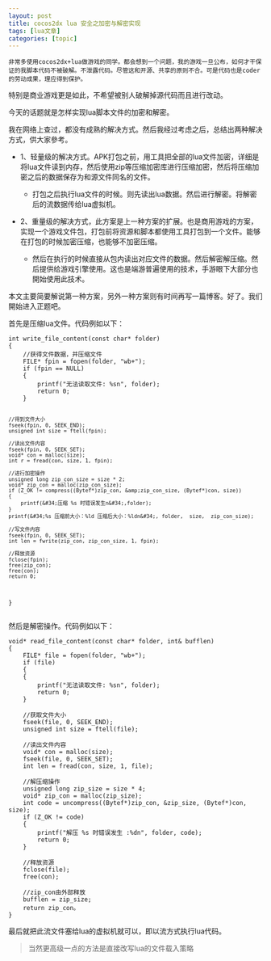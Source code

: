 ```yaml
---
layout: post
title: cocos2dx lua 安全之加密与解密实现 
tags: [lua文章]
categories: [topic]
---
```

<pre><code>非常多使用cocos2dx+lua做游戏的同学。都会想到一个问题，我的游戏一旦公布，如何才干保证的我脚本代码不被破解。不泄露代码。尽管这和开源、共享的原则不合。可是代码也是coder的劳动成果，理应得到保护。
</code></pre><p>特别是商业游戏更是如此，不希望被别人破解掉源代码而且进行改动。</p>
<p>今天的话题就是怎样实现lua脚本文件的加密和解密。</p>

<p>我在网络上查过，都没有成熟的解决方式。然后我经过考虑之后，总结出两种解决方式，供大家參考。</p>
<ul>
<li><p>1、轻量级的解决方式。APK打包之前，用工具把全部的lua文件加密，详细是将lua文件读到内存，然后使用zip等压缩加密库进行压缩加密，然后将压缩加密之后的数据保存为和源文件同名的文件。</p>
<ul>
<li>打包之后执行lua文件的时候。则先读出lua数据。然后进行解密。将解密后的流数据传给lua虚拟机。</li>
</ul>
</li>
<li><p>2、重量级的解决方式，此方案是上一种方案的扩展。也是商用游戏的方案，实现一个游戏文件包，打包前将资源和脚本都使用工具打包到一个文件。能够在打包的时候加密压缩，也能够不加密压缩。</p>
<ul>
<li>然后在执行的时候直接从包内读出对应文件的数据。然后解密解压缩。然后提供给游戏引擎使用。这也是端游普遍使用的技术，手游眼下大部分也開始使用此技术。</li>
</ul>
</li>
</ul>
<p>本文主要简要解说第一种方案，另外一种方案则有时间再写一篇博客。好了。我们開始进入正题吧。</p>
<p>首先是压缩lua文件。代码例如以下：     </p>
<pre><code>int write_file_content(const char* folder)
{
    //获得文件数据，并压缩文件
    FILE* fpin = fopen(folder, &#34;wb+&#34;);
    if (fpin == NULL)
    {
        printf(&#34;无法读取文件: %sn&#34;, folder);
        return 0;
    }

    //得到文件大小
    fseek(fpin, 0, SEEK_END);
    unsigned int size = ftell(fpin);

    //读出文件内容
    fseek(fpin, 0, SEEK_SET);
    void* con = malloc(size);
    int r = fread(con, size, 1, fpin);    

    //进行加密操作
    unsigned long zip_con_size = size * 2;
    void* zip_con = malloc(zip_con_size);
    if (Z_OK != compress((Bytef*)zip_con, &amp;zip_con_size, (Bytef*)con, size)) 
    {
        printf(&#34;压缩 %s 时错误发生n&#34;,folder);
    }
    printf(&#34;%s 压缩前大小：%ld 压缩后大小：%ldn&#34;, folder,  size,  zip_con_size);

    //写文件内容
    fseek(fpin, 0, SEEK_SET);
    int len = fwrite(zip_con, zip_con_size, 1, fpin);

    //释放资源
    fclose(fpin);
    free(zip_con);
    free(con);    
    return 0;
}
</code></pre><p>然后是解密操作。代码例如以下：</p>
<pre><code>void* read_file_content(const char* folder, int&amp; bufflen)
{
    FILE* file = fopen(folder, &#34;wb+&#34;);
    if (file)
    {    
    {
        printf(&#34;无法读取文件: %sn&#34;, folder);
        return 0;
    }

    //获取文件大小
    fseek(file, 0, SEEK_END);
    unsigned int size = ftell(file);

    //读出文件内容
    void* con = malloc(size);
    fseek(file, 0, SEEK_SET);
    int len = fread(con, size, 1, file);

    //解压缩操作
    unsigned long zip_size = size * 4;
    void* zip_con = malloc(zip_size);
    int code = uncompress((Bytef*)zip_con, &amp;zip_size, (Bytef*)con, size);
    if (Z_OK != code)
    {
        printf(&#34;解压 %s 时错误发生 :%dn&#34;, folder, code);
        return 0;
    }

    //释放资源
    fclose(file);
    free(con);

    //zip_con由外部释放
    bufflen = zip_size;
    return zip_con。
}
</code></pre><p>最后就把此流文件塞给lua的虚拟机就可以，即以流方式执行lua代码。</p>
<blockquote>
<p>当然更高级一点的方法是直接改写lua的文件载入策略</p>
</blockquote>